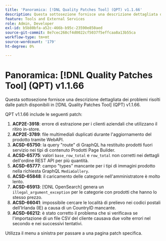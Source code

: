 ```yaml
---
title: 'Panoramica: [!DNL Quality Patches Tool] (QPT) v1.1.66'
description: Questa sottosezione fornisce una descrizione dettagliata dei problemi risolti dalle patch disponibili in  [!DNL Quality Patches Tool] (QPT) v1.1.66.
feature: Tools and External Services
role: Admin, Developer
exl-id: b5b80bfa-a52c-466b-b95c-23590e850aed
source-git-commit: 8e7cec268cf4d0022cf5037f5effcaa8a13b55ca
workflow-type: tm+mt
source-wordcount: '179'
ht-degree: 0%

---
```


# Panoramica: [!DNL Quality Patches Tool] (QPT) v1.1.66

Questa sottosezione fornisce una descrizione dettagliata dei problemi risolti dalle patch disponibili in [!DNL Quality Patches Tool] (QPT) v1.1.66.

QPT v1.1.66 include le seguenti patch:
1. **ACP2E-3918**: errore di estrazione per i clienti aziendali che utilizzano il ritiro in-store.
1. **ACP2E-3789**: file multimediali duplicati durante l&#39;aggiornamento del prodotto tramite WebAPI.
1. **ACSD-65750**: la query &quot;route&quot; di GraphQL ha restituito prodotti fuori servizio nei tipi di contenuto Prodotti Page Builder.
1. **ACSD-65775**: valori `base_row_total` e `row_total` non corretti nei dettagli dell&#39;ordine REST API per più quantità.
1. **ACSD-65777**: campo &quot;types&quot; mancante per i tipi di immagini prodotto nella richiesta GraphQL `MediaGallery`.
1. **ACSD-65848**: il caricamento delle categorie nell&#39;amministratore è molto lento.
1. **ACSD-65913**: [!DNL OpenSearch] genera un `illegal_argument_exception` per le categorie con prodotti che hanno lo stesso prezzo.
1. **ACSD-66041**: impossibile cercare le località di prelievo nei codici postali dell&#39;Irlanda (IE) a causa di un CountryID mancante.
1. **ACSD-66212**: è stato corretto il problema che si verificava se l&#39;importazione di un file CSV del cliente causava due volte errori nel secondo e nei successivi tentativi.

Utilizza il menu a sinistra per passare a una pagina patch specifica.

